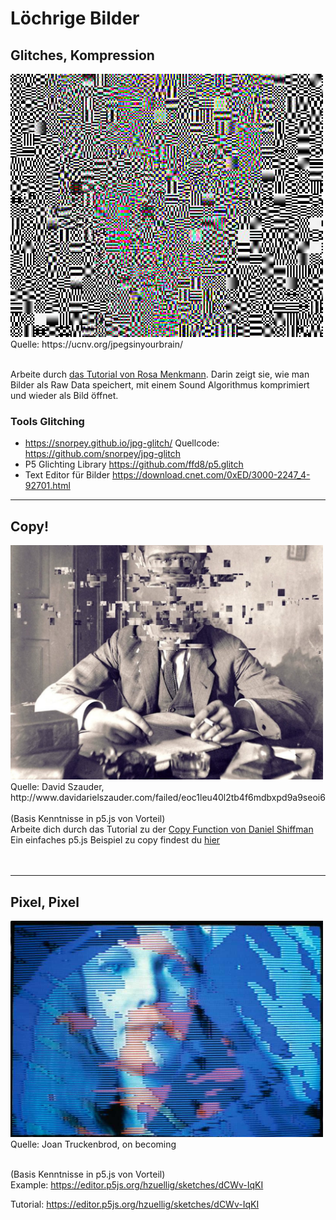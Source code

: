 # Löchrige Bilder 

## Glitches, Kompression 
<img src="jpeginyourbrain.png" width="500" />
<br/>
Quelle: https://ucnv.org/jpegsinyourbrain/ <br/><br/>

Arbeite durch <a href="Sonification_&_databending_RAW_files.pdf" target="_blank">das Tutorial von Rosa Menkmann</a>. Darin zeigt sie, wie man Bilder als Raw Data speichert, mit einem Sound Algorithmus komprimiert und wieder als Bild öffnet. 

### Tools Glitching
* https://snorpey.github.io/jpg-glitch/ Quellcode: https://github.com/snorpey/jpg-glitch
* P5 Glichting Library https://github.com/ffd8/p5.glitch 
* Text Editor für Bilder https://download.cnet.com/0xED/3000-2247_4-92701.html

*** 

## Copy!
<img src="DavidSzauder.png" width="500" />
<br/>
Quelle: David Szauder, http://www.davidarielszauder.com/failed/eoc1leu40l2tb4f6mdbxpd9a9seoi6 <br/>
<br/>
(Basis Kenntnisse in p5.js von Vorteil)<br/>
Arbeite dich durch das Tutorial zu der <a href="https://timrodenbroeker.de/shiffman-copy/" target="_blank">Copy Function von Daniel Shiffman </a>
<br/>
Ein einfaches p5.js Beispiel zu copy findest du <a href="https://editor.p5js.org/hzuellig/sketches/58wu8M8pt" target="_blank">hier </a> <br/>
<br/>
<br/>

*** 

## Pixel, Pixel
<img src="1984_on_becoming.jpeg" width="500" />
<br/>
Quelle: Joan Truckenbrod, on becoming<br/><br/>

(Basis Kenntnisse in p5.js von Vorteil)<br/>
Example:
https://editor.p5js.org/hzuellig/sketches/dCWv-IqKI

Tutorial: https://editor.p5js.org/hzuellig/sketches/dCWv-IqKI

